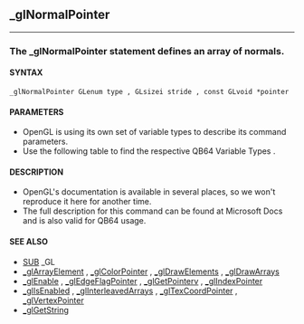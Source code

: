 ## _glNormalPointer
---

### The _glNormalPointer statement defines an array of normals.

#### SYNTAX

`_glNormalPointer GLenum type , GLsizei stride , const GLvoid *pointer`

#### PARAMETERS
* OpenGL is using its own set of variable types to describe its command parameters.
* Use the following table to find the respective QB64 Variable Types .


#### DESCRIPTION
* OpenGL's documentation is available in several places, so we won't reproduce it here for another time.
* The full description for this command can be found at Microsoft Docs and is also valid for QB64 usage.


#### SEE ALSO
* [SUB](./SUB.md) _GL
* [_glArrayElement](./_glArrayElement.md) , [_glColorPointer](./_glColorPointer.md) , [_glDrawElements](./_glDrawElements.md) , [_glDrawArrays](./_glDrawArrays.md)
* [_glEnable](./_glEnable.md) , [_glEdgeFlagPointer](./_glEdgeFlagPointer.md) , [_glGetPointerv](./_glGetPointerv.md) , [_glIndexPointer](./_glIndexPointer.md)
* [_glIsEnabled](./_glIsEnabled.md) , [_glInterleavedArrays](./_glInterleavedArrays.md) , [_glTexCoordPointer](./_glTexCoordPointer.md) , [_glVertexPointer](./_glVertexPointer.md)
* [_glGetString](./_glGetString.md)
